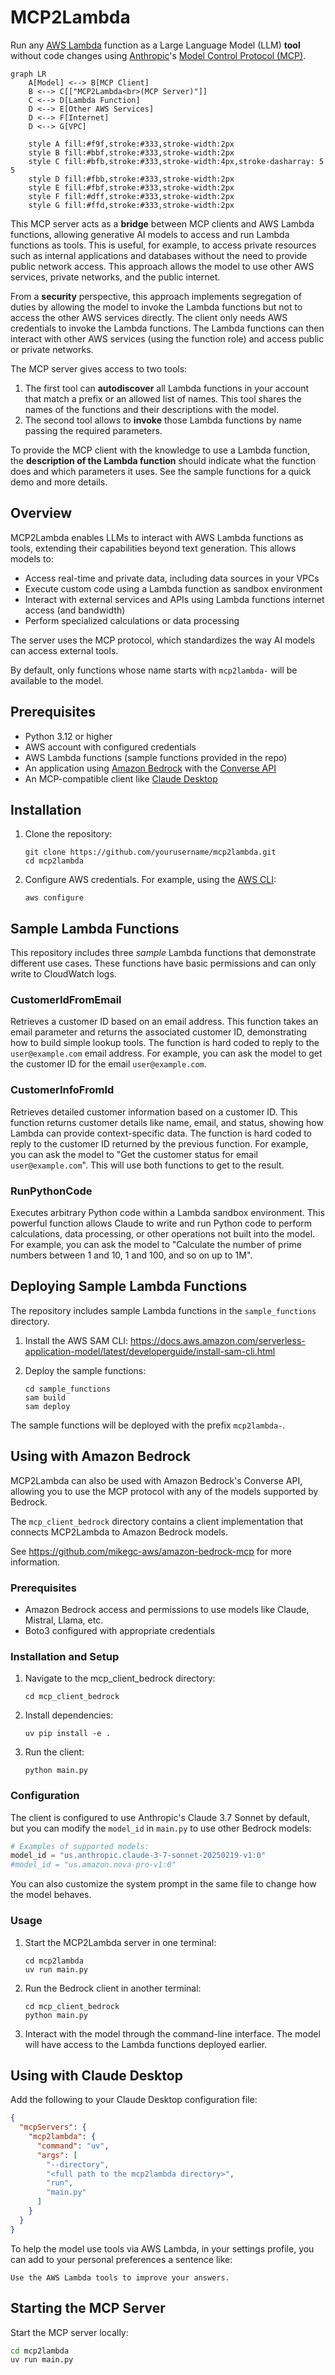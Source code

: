 # MCP2Lambda

Run any [AWS Lambda](https://aws.amazon.com/lambda/) function as a Large Language Model (LLM) **tool** without code changes using [Anthropic](https://www.anthropic.com)'s [Model Control Protocol (MCP)](https://github.com/modelcontextprotocol).

```mermaid
graph LR
    A[Model] <--> B[MCP Client]
    B <--> C[["MCP2Lambda<br>(MCP Server)"]]
    C <--> D[Lambda Function]
    D <--> E[Other AWS Services]
    D <--> F[Internet]
    D <--> G[VPC]
    
    style A fill:#f9f,stroke:#333,stroke-width:2px
    style B fill:#bbf,stroke:#333,stroke-width:2px
    style C fill:#bfb,stroke:#333,stroke-width:4px,stroke-dasharray: 5 5
    style D fill:#fbb,stroke:#333,stroke-width:2px
    style E fill:#fbf,stroke:#333,stroke-width:2px
    style F fill:#dff,stroke:#333,stroke-width:2px
    style G fill:#ffd,stroke:#333,stroke-width:2px
```

This MCP server acts as a **bridge** between MCP clients and AWS Lambda functions, allowing generative AI models to access and run Lambda functions as tools. This is useful, for example, to access private resources such as internal applications and databases without the need to provide public network access. This approach allows the model to use other AWS services, private networks, and the public internet.

From a **security** perspective, this approach implements segregation of duties by allowing the model to invoke the Lambda functions but not to access the other AWS services directly. The client only needs AWS credentials to invoke the Lambda functions. The Lambda functions can then interact with other AWS services (using the function role) and access public or private networks.

The MCP server gives access to two tools:

1. The first tool can **autodiscover** all Lambda functions in your account that match a prefix or an allowed list of names. This tool shares the names of the functions and their descriptions with the model.
2. The second tool allows to **invoke** those Lambda functions by name passing the required parameters.

To provide the MCP client with the knowledge to use a Lambda function, the **description of the Lambda function** should indicate what the function does and which parameters it uses. See the sample functions for a quick demo and more details.

## Overview

MCP2Lambda enables LLMs to interact with AWS Lambda functions as tools, extending their capabilities beyond text generation. This allows models to:

- Access real-time and private data, including data sources in your VPCs
- Execute custom code using a Lambda function as sandbox environment
- Interact with external services and APIs using Lambda functions internet access (and bandwidth)
- Perform specialized calculations or data processing

The server uses the MCP protocol, which standardizes the way AI models can access external tools.

By default, only functions whose name starts with `mcp2lambda-` will be available to the model.

## Prerequisites

- Python 3.12 or higher
- AWS account with configured credentials
- AWS Lambda functions (sample functions provided in the repo)
- An application using [Amazon Bedrock](https://aws.amazon.com/bedrock/) with the [Converse API](https://docs.aws.amazon.com/bedrock/latest/userguide/converse.html)
- An MCP-compatible client like [Claude Desktop](https://docs.anthropic.com/en/docs/claude-desktop)

## Installation

1. Clone the repository:
   ```
   git clone https://github.com/yourusername/mcp2lambda.git
   cd mcp2lambda
   ```

2. Configure AWS credentials. For example, using the [AWS CLI](https://aws.amazon.com/cli):
   ```
   aws configure
   ```

## Sample Lambda Functions

This repository includes three *sample* Lambda functions that demonstrate different use cases. These functions have basic permissions and can only write to CloudWatch logs.

### CustomerIdFromEmail
Retrieves a customer ID based on an email address. This function takes an email parameter and returns the associated customer ID, demonstrating how to build simple lookup tools. The function is hard coded to reply to the `user@example.com` email address. For example, you can ask the model to get the customer ID for the email `user@example.com`.

### CustomerInfoFromId
Retrieves detailed customer information based on a customer ID. This function returns customer details like name, email, and status, showing how Lambda can provide context-specific data. The function is hard coded to reply to the customer ID returned by the previous function. For example, you can ask the model to "Get the customer status for email `user@example.com`". This will use both functions to get to the result.

### RunPythonCode
Executes arbitrary Python code within a Lambda sandbox environment. This powerful function allows Claude to write and run Python code to perform calculations, data processing, or other operations not built into the model. For example, you can ask the model to "Calculate the number of prime numbers between 1 and 10, 1 and 100, and so on up to 1M".

## Deploying Sample Lambda Functions

The repository includes sample Lambda functions in the `sample_functions` directory.

1. Install the AWS SAM CLI: https://docs.aws.amazon.com/serverless-application-model/latest/developerguide/install-sam-cli.html

2. Deploy the sample functions:
   ```
   cd sample_functions
   sam build
   sam deploy
   ```

The sample functions will be deployed with the prefix `mcp2lambda-`.

## Using with Amazon Bedrock

MCP2Lambda can also be used with Amazon Bedrock's Converse API, allowing you to use the MCP protocol with any of the models supported by Bedrock.

The `mcp_client_bedrock` directory contains a client implementation that connects MCP2Lambda to Amazon Bedrock models.

See https://github.com/mikegc-aws/amazon-bedrock-mcp for more information.

### Prerequisites

- Amazon Bedrock access and permissions to use models like Claude, Mistral, Llama, etc.
- Boto3 configured with appropriate credentials

### Installation and Setup

1. Navigate to the mcp_client_bedrock directory:
   ```
   cd mcp_client_bedrock
   ```

2. Install dependencies:
   ```
   uv pip install -e .
   ```

3. Run the client:
   ```
   python main.py
   ```

### Configuration

The client is configured to use Anthropic's Claude 3.7 Sonnet by default, but you can modify the `model_id` in `main.py` to use other Bedrock models:

```python
# Examples of supported models:
model_id = "us.anthropic.claude-3-7-sonnet-20250219-v1:0"
#model_id = "us.amazon.nova-pro-v1:0"
```

You can also customize the system prompt in the same file to change how the model behaves.

### Usage

1. Start the MCP2Lambda server in one terminal:
   ```
   cd mcp2lambda
   uv run main.py
   ```

2. Run the Bedrock client in another terminal:
   ```
   cd mcp_client_bedrock
   python main.py
   ```

3. Interact with the model through the command-line interface. The model will have access to the Lambda functions deployed earlier.

## Using with Claude Desktop

Add the following to your Claude Desktop configuration file:

```json
{
  "mcpServers": {
    "mcp2lambda": {
      "command": "uv",
      "args": [
        "--directory",
        "<full path to the mcp2lambda directory>",
        "run",
        "main.py"
      ]
    }
  }
}
```

To help the model use tools via AWS Lambda, in your settings profile, you can add to your personal preferences a sentence like:

```
Use the AWS Lambda tools to improve your answers.
```

## Starting the MCP Server

Start the MCP server locally:

```sh
cd mcp2lambda
uv run main.py
```
